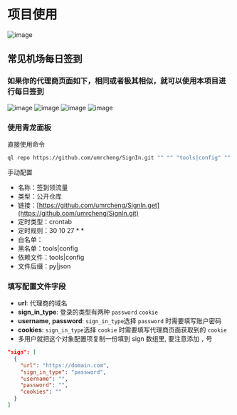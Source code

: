 # 项目使用
![image](https://github.com/umrcheng/SignIn/assets/55354489/d39e58e5-7ad7-4877-91e1-3fc6ce9e9ffc)

## 常见机场每日签到

### 如果你的代理商页面如下，相同或者极其相似，就可以使用本项目进行每日签到

![image](https://github.com/umrcheng/SignIn/assets/55354489/e0df8369-3151-4957-9d81-1d209f5e10b2)
![image](https://github.com/umrcheng/SignIn/assets/55354489/c851a51a-2724-49ff-8b82-9f14c4fed82a)
![image](https://github.com/umrcheng/SignIn/assets/55354489/a29342a3-d579-43ba-804f-ad6fad653352)
![image](https://github.com/umrcheng/SignIn/assets/55354489/f881c610-760f-4ed8-bc32-221867314639)

### 使用青龙面板

直接使用命令
```sh
ql repo https://github.com/umrcheng/SignIn.git "" "" "tools|config" "" "py|json"
```

手动配置
- 名称：签到领流量
- 类型：公开仓库
- 链接：[https://github.com/umrcheng/SignIn.get](https://github.com/umrcheng/SignIn.git)
- 定时类型：crontab
- 定时规则：30 10 27 * *
- 白名单：
- 黑名单：tools|config
- 依赖文件：tools|config
- 文件后缀：py|json

### 填写配置文件字段

- **url**: 代理商的域名
- **sign_in_type**: 登录的类型有两种 `password` `cookie`
- **username**, **password**: `sign_in_type`选择 `password` 时需要填写账户密码
- **cookies**: `sign_in_type`选择 `cookie` 时需要填写代理商页面获取到的 `cookie`
- 多用户就把这个对象配置项复制一份填到 sign 数组里, 要注意添加 `,` 号

```json
"sign": [
  {
    "url": "https://domain.com",
    "sign_in_type": "password",
    "username": "",
    "password": "",
    "cookies": ""
  }
]
```
